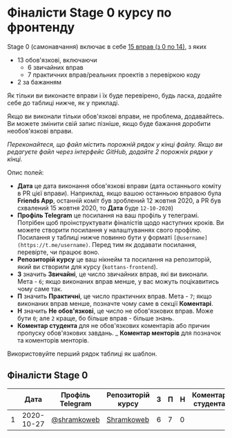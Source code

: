 # Фіналісти Stage 0 курсу по фронтенду

Stage 0 (самонавчання) включає в себе
[15 вправ (з 0 по 14)](https://github.com/kottans/frontend/blob/master/contents.md),
з яких

- 13 обов'язкові, включаючи
  - 6 звичайних вправ
  - 7 практичних вправ/реальних проектів з перевіркою коду
- 2 за бажанням

Як тільки ви виконаєте вправи і їх буде перевірено, будь ласка,
додайте себе до таблиці нижче, як у прикладі.

Якщо ви виконали тільки обов'язкові вправи, не проблема, додавайтесь. Ви можете
змінити свій запис пізніше, якщо буде бажання доробити необов'язкові вправи.

_Переконайтеся, що файл містить порожній рядок у кінці файлу._
_Якщо ви редагуєте файл через інтерфейс GitHub, додайте 2 порожніх рядки у кінці._

Опис полей:

- **Дата** це дата виконання обов'язкові вправи (дата останнього коміту
  в PR цієї вправи). Наприклад, якщо вашою останньою вправою була **Friends App**,
  останній коміт був зроблений 12 жовтня 2020, а PR був схвалений 15 жовтня 2020,
  то **Дата** буде `12-10-2020`)
- **Профіль Telegram** це посилання на ваш профіль у телеграмі.
  Потрібен щоб проінструктувати фіналістів щодо наступних кроків.
  Ви можете створити посилання у налаштуваннях свого профілю.
  Посилання у таблиці нижче повинно бути у форматі `[@username](https://t.me/username)`.
  Перед тим як додавати посилання, перевірте, чи працює воно.
- **Репозиторій курсу** це ваш нікнейм та посилання на репозиторій, який ви створили для курсу
  (`kottans-frontend`).
- **З** значить **Звичайні**, це число звичайних вправ, які ви виконали. Мета -
  `6`; якщо виконаних вправ менше, у вас можуть поцікавитись чому саме так.
- **П** значить **Практичні**, це число практичних вправ. Мета - `7`; якщо виконаних
  вправ менше, позначте чому саме в секції **Коментарі**.
- **Н** значить **Не обов'язкові**, це число не обов'язкових вправ. Може бути `0`;
  але `2` краще, бо більше вправ - більше знань.
- **Коментар студента** для не обов'язкових коментарів або причин пропуску обов'язкових
  завдань.
  \_ **Коментар менторів** для позначок та коменторів менторів.

Використовуйте перший рядок таблиці як шаблон.

## Фіналісти Stage 0

||Дата|Профіль Telegram|Репозиторій курсу|З|П|Н|Коментар студента|Коментар менторів|
| --- | --- | --- | --- | --- | --- | --- | --- | --- |
|1|2020-10-27|[@shramkoweb](https://t.me/shramkoweb)|[Shramkoweb](https://github.com/Shramkoweb/kottans-frontend)|6|7|0|||
